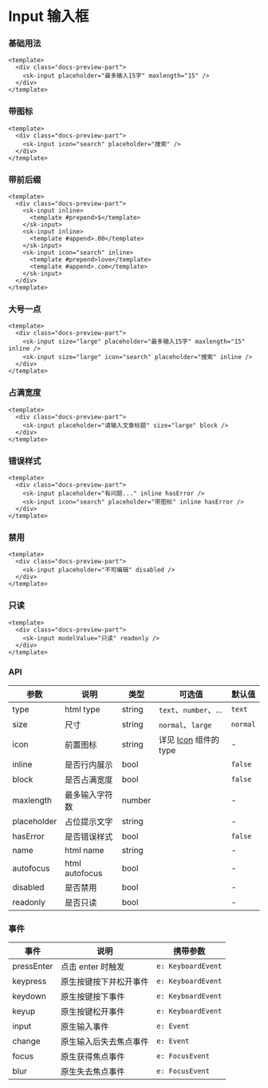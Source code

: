 # Input 输入框

### 基础用法

<div class="docs-preview-part">
  <sk-input placeholder="最多输入15字" maxlength="15" />
</div>

```vue
<template>
  <div class="docs-preview-part">
    <sk-input placeholder="最多输入15字" maxlength="15" />
  </div>
</template>
```

### 带图标

<div class="docs-preview-part">
  <sk-input icon="search" placeholder="搜索" />
</div>

```vue
<template>
  <div class="docs-preview-part">
    <sk-input icon="search" placeholder="搜索" />
  </div>
</template>
```

### 带前后缀

<div class="docs-preview-part">
  <sk-input inline>
    <template #prepend>$</template>
  </sk-input>
  <sk-input inline>
    <template #append>.00</template>
  </sk-input>
  <sk-input icon="search" inline>
    <template #prepend>love</template>
    <template #append>.com</template>
  </sk-input>
</div>

```vue
<template>
  <div class="docs-preview-part">
    <sk-input inline>
      <template #prepend>$</template>
    </sk-input>
    <sk-input inline>
      <template #append>.00</template>
    </sk-input>
    <sk-input icon="search" inline>
      <template #prepend>love</template>
      <template #append>.com</template>
    </sk-input>
  </div>
</template>
```

### 大号一点

<div class="docs-preview-part">
  <sk-input size="large" placeholder="最多输入15字" maxlength="15" inline />
  <sk-input size="large" icon="search" placeholder="搜索" inline />
  <sk-input size="large" inline>
    <template #prepend>$</template>
  </sk-input>
</div>

```vue
<template>
  <div class="docs-preview-part">
    <sk-input size="large" placeholder="最多输入15字" maxlength="15" inline />
    <sk-input size="large" icon="search" placeholder="搜索" inline />
  </div>
</template>
```

### 占满宽度

<div class="docs-preview-part">
  <sk-input placeholder="请输入文章标题" size="large" block />
</div>

```vue
<template>
  <div class="docs-preview-part">
    <sk-input placeholder="请输入文章标题" size="large" block />
  </div>
</template>
```

### 错误样式

<div class="docs-preview-part">
  <sk-input placeholder="有问题..." inline hasError />
  <sk-input icon="search" placeholder="带图标" inline hasError />
</div>

```vue
<template>
  <div class="docs-preview-part">
    <sk-input placeholder="有问题..." inline hasError />
    <sk-input icon="search" placeholder="带图标" inline hasError />
  </div>
</template>
```

### 禁用

<div class="docs-preview-part">
  <sk-input placeholder="不可编辑" disabled />
</div>

```vue
<template>
  <div class="docs-preview-part">
    <sk-input placeholder="不可编辑" disabled />
  </div>
</template>
```

### 只读

<div class="docs-preview-part">
  <sk-input modelValue="只读" readonly />
</div>

```vue
<template>
  <div class="docs-preview-part">
    <sk-input modelValue="只读" readonly />
  </div>
</template>
```

### API

| 参数        | 说明           | 类型   | 可选值                                          | 默认值   |
| ----------- | -------------- | ------ | ----------------------------------------------- | -------- |
| type        | html type      | string | `text`、`number`、...                           | `text`   |
| size        | 尺寸           | string | `normal`、`large`                               | `normal` |
| icon        | 前置图标       | string | 详见 [Icon](../icon/index#内置图标) 组件的 type | -        |
| inline      | 是否行内展示   | bool   |                                                 | `false`  |
| block       | 是否占满宽度   | bool   |                                                 | `false`  |
| maxlength   | 最多输入字符数 | number |                                                 | -        |
| placeholder | 占位提示文字   | string |                                                 | -        |
| hasError    | 是否错误样式   | bool   |                                                 | `false`  |
| name        | html name      | string |                                                 | -        |
| autofocus   | html autofocus | bool   |                                                 | -        |
| disabled    | 是否禁用       | bool   |                                                 | -        |
| readonly    | 是否只读       | bool   |                                                 | -        |

### 事件

| 事件       | 说明                   | 携带参数           |
| ---------- | ---------------------- | ------------------ |
| pressEnter | 点击 enter 时触发      | `e: KeyboardEvent` |
| keypress   | 原生按键按下并松开事件 | `e: KeyboardEvent` |
| keydown    | 原生按键按下事件       | `e: KeyboardEvent` |
| keyup      | 原生按键松开事件       | `e: KeyboardEvent` |
| input      | 原生输入事件           | `e: Event`         |
| change     | 原生输入后失去焦点事件 | `e: Event`         |
| focus      | 原生获得焦点事件       | `e: FocusEvent`    |
| blur       | 原生失去焦点事件       | `e: FocusEvent`    |
